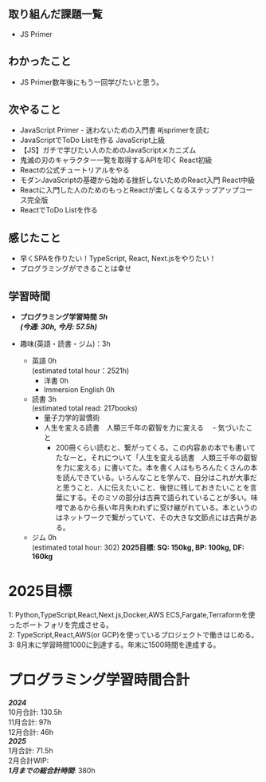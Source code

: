 ## 取り組んだ課題一覧
- JS Primer

## わかったこと
- JS Primer数年後にもう一回学びたいと思う。

## 次やること
- JavaScript Primer - 迷わないための入門書 #jsprimerを読む
- JavaScriptでToDo Listを作る
JavaScript上級
- 【JS】ガチで学びたい人のためのJavaScriptメカニズム
- 鬼滅の刃のキャラクター一覧を取得するAPIを叩く
React初級
- Reactの公式チュートリアルをやる
- モダンJavaScriptの基礎から始める挫折しないためのReact入門
React中級
- Reactに入門した人のためのもっとReactが楽しくなるステップアップコース完全版
- ReactでToDo Listを作る

## 感じたこと
- 早くSPAを作りたい！TypeScript, React, Next.jsをやりたい！
- プログラミングができることは幸せ

## 学習時間
- **プログラミング学習時間**
_**5h<br>
(今週: 30h, 今月: 57.5h)**_

- 趣味(英語・読書・ジム)：3h
  - 英語 0h<br>
  (estimated total hour：2521h)
    - 洋書 0h
    - Immersion English 0h
  - 読書 3h<br>
  (estimated total read: 217books)
    - 量子力学的習慣術
    - 人生を変える読書　人類三千年の叡智を力に変える
    　- 気づいたこと
        - 200冊くらい読むと、繋がってくる。この内容あの本でも書いてたなーと。それについて「人生を変える読書　人類三千年の叡智を力に変える」に書いてた。本を書く人はもちろんたくさんの本を読んできている。いろんなことを学んで、自分はこれが大事だと思うこと、人に伝えたいこと、後世に残しておきたいことを言葉にする。そのミソの部分は古典で語られていることが多い。味噌であるから長い年月失われずに受け継がれている。本というのはネットワークで繋がっていて、その大きな文節点には古典がある。
  - ジム 0h<br>
  (estimated total hour: 302) **2025目標: SQ: 150kg, BP: 100kg, DF: 160kg**

# 2025目標
1: Python,TypeScript,React,Next.js,Docker,AWS ECS,Fargate,Terraformを使ったポートフォリを完成させる。<br>
2: TypeScript,React,AWS(or GCP)を使っているプロジェクトで働きはじめる。<br>
3: 8月末に学習時間1000に到達する。年末に1500時間を達成する。<br>

# プログラミング学習時間合計
_**2024**_<br>
10月合計: 130.5h<br>
11月合計: 97h<br>
12月合計: 46h<br>
_**2025**_<br>
1月合計: 71.5h<br>
2月合計WIP: <br>
_**1月までの総合計時間**_: 380h
